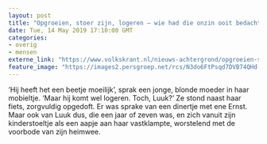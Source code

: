 ```yaml
---
layout: post
title: "Opgroeien, stoer zijn, logeren – wie had die onzin ooit bedacht?"
date: Tue, 14 May 2019 17:10:00 GMT
categories: 
- overig 
- mensen 
externe_link: "https://www.volkskrant.nl/nieuws-achtergrond/opgroeien-stoer-zijn-logeren-wie-had-die-onzin-ooit-bedacht~b51b4701/"
feature_image: "https://images2.persgroep.net/rcs/N3do6FtPsqd7DVB74QHd-f_q85c/diocontent/133494540/_focus/0.5/0.5/_fill/320/320?appId=93a17a8fd81db0de025c8abd1cca1279&quality=0.85"
---
```


‘Hij heeft het een beetje moeilijk’, sprak een jonge, blonde moeder in haar mobieltje. ‘Maar hij komt wel logeren. Toch, Luuk?’ Ze stond naast haar fiets, zorgvuldig opgedoft. Er was sprake van een dinertje met ene Ernst. Maar ook van Luuk dus, die een jaar of zeven was, en zich vanuit zijn kinderstoeltje als een aapje aan haar vastklampte, worstelend met de voorbode van zijn heimwee.
